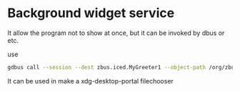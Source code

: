 # Background widget service

It allow the program not to show at once, but it can be invoked by dbus or etc.

use

```bash
gdbus call --session --dest zbus.iced.MyGreeter1 --object-path /org/zbus/MyGreeter1 --method org.zbus.MyGreeter1.SayHello hello
```

It can be used in make a xdg-desktop-portal filechooser
